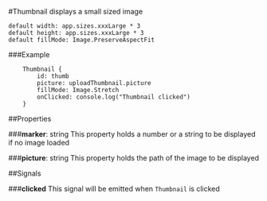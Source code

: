 #Thumbnail displays a small sized image


    default width: app.sizes.xxxLarge * 3
    default height: app.sizes.xxxLarge * 3
    default fillMode: Image.PreserveAspectFit

###Example

        Thumbnail {
            id: thumb
            picture: uploadThumbnail.picture
            fillMode: Image.Stretch
            onClicked: console.log("Thumbnail clicked")
        }
        

##Properties

###**marker**: string
This property holds a number or a string to be displayed if no image loaded

###**picture**: string
This property holds the path of the image to be displayed

##Signals

###**clicked**
This signal will be emitted when `Thumbnail` is clicked
